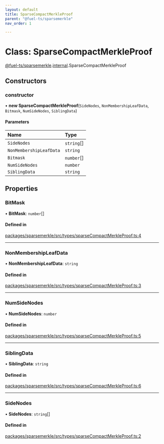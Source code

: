 ```yaml
---
layout: default
title: SparseCompactMerkleProof
parent: "@fuel-ts/sparsemerkle"
nav_order: 1

---
```


# Class: SparseCompactMerkleProof

[@fuel-ts/sparsemerkle](../index.md).[internal](../namespaces/internal.md).SparseCompactMerkleProof

## Constructors

### constructor

• **new SparseCompactMerkleProof**(`SideNodes`, `NonMembershipLeafData`, `Bitmask`, `NumSideNodes`, `SiblingData`)

#### Parameters

| Name | Type |
| :------ | :------ |
| `SideNodes` | `string`[] |
| `NonMembershipLeafData` | `string` |
| `Bitmask` | `number`[] |
| `NumSideNodes` | `number` |
| `SiblingData` | `string` |

## Properties

### BitMask

• **BitMask**: `number`[]

#### Defined in

[packages/sparsemerkle/src/types/sparseCompactMerkleProof.ts:4](https://github.com/FuelLabs/fuels-ts/blob/master/packages/sparsemerkle/src/types/sparseCompactMerkleProof.ts#L4)

___

### NonMembershipLeafData

• **NonMembershipLeafData**: `string`

#### Defined in

[packages/sparsemerkle/src/types/sparseCompactMerkleProof.ts:3](https://github.com/FuelLabs/fuels-ts/blob/master/packages/sparsemerkle/src/types/sparseCompactMerkleProof.ts#L3)

___

### NumSideNodes

• **NumSideNodes**: `number`

#### Defined in

[packages/sparsemerkle/src/types/sparseCompactMerkleProof.ts:5](https://github.com/FuelLabs/fuels-ts/blob/master/packages/sparsemerkle/src/types/sparseCompactMerkleProof.ts#L5)

___

### SiblingData

• **SiblingData**: `string`

#### Defined in

[packages/sparsemerkle/src/types/sparseCompactMerkleProof.ts:6](https://github.com/FuelLabs/fuels-ts/blob/master/packages/sparsemerkle/src/types/sparseCompactMerkleProof.ts#L6)

___

### SideNodes

• **SideNodes**: `string`[]

#### Defined in

[packages/sparsemerkle/src/types/sparseCompactMerkleProof.ts:2](https://github.com/FuelLabs/fuels-ts/blob/master/packages/sparsemerkle/src/types/sparseCompactMerkleProof.ts#L2)
